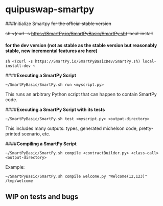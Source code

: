 # quipuswap-smartpy

###Initialize Smartpy
~~for the official stable version~~

~~sh <(curl -s https://SmartPy.io/SmartPyBasic/SmartPy.sh) local-install~~

#### for the dev version (not as stable as the stable version but reasonably stable, new incremental features are here)
`sh <(curl -s https://SmartPy.io/SmartPyBasicDev/SmartPy.sh) local-install-dev ~`


####**Executing a SmartPy Script**

`~/SmartPyBasic/SmartPy.sh run <myscript.py>`

This runs an arbitrary Python script that can happen to contain SmartPy code.

####**Executing a SmartPy Script with its tests**

`~/SmartPyBasic/SmartPy.sh test <myscript.py> <output-directory>`

This includes many outputs: types, generated michelson code, pretty-printed scenario, etc.

####**Compiling a SmartPy Script**

`~/SmartPyBasic/SmartPy.sh compile <contractBuilder.py> <class-call> <output-directory>`

Example:

`~/SmartPyBasic/SmartPy.sh compile welcome.py "Welcome(12,123)" /tmp/welcome`

## WIP on tests and bugs
